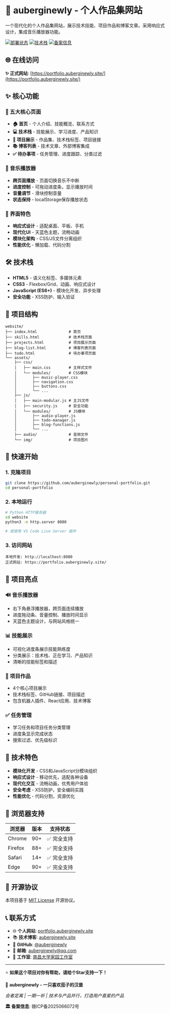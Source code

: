 # 🍆 auberginewly - 个人作品集网站

一个现代化的个人作品集网站，展示技术技能、项目作品和博客文章。采用响应式设计，集成音乐播放器功能。

[![部署状态](https://img.shields.io/badge/部署-在线-brightgreen)](https://portfolio.auberginewly.site/)
[![技术栈](https://img.shields.io/badge/技术栈-HTML5%20|%20CSS3%20|%20JavaScript-blue)](#技术栈)
[![备案信息](https://img.shields.io/badge/备案-赣ICP备2025066072号-blue)](https://beian.miit.gov.cn/)

## 🌐 在线访问

**✨ 正式网站**: [https://portfolio.auberginewly.site/](https://portfolio.auberginewly.site/)

## ✨ 核心功能

### 📱 五大核心页面
- **🏠 首页** - 个人介绍、技能概览、联系方式
- **💻 技术栈** - 技能展示、学习进度、产品知识
- **🎯 项目展示** - 作品集、技术栈标签、项目链接
- **📚 博客列表** - 技术文章、外部博客集成
- **✅ 待办事项** - 任务管理、进度跟踪、分类过滤

### 🎵 音乐播放器
- **跨页面播放** - 页面切换音乐不中断
- **进度控制** - 可拖动进度条，显示播放时间
- **音量调节** - 滑块控制音量
- **状态保持** - localStorage保存播放状态

### 🎨 界面特色
- **响应式设计** - 适配桌面、平板、手机
- **现代化UI** - 天蓝色主题，流畅动画
- **模块化架构** - CSS/JS文件分离组织
- **性能优化** - 懒加载、代码分割

## 🛠️ 技术栈

- **HTML5** - 语义化标签、多媒体元素
- **CSS3** - Flexbox/Grid、动画、响应式设计
- **JavaScript (ES6+)** - 模块化开发、异步处理
- **安全功能** - XSS防护、输入验证

## 📁 项目结构

```
website/
├── index.html              # 首页
├── skills.html             # 技术栈页面
├── projects.html           # 项目展示页面
├── blog-list.html          # 博客列表页面
├── todo.html               # 待办事项页面
└── assets/
    ├── css/
    │   ├── main.css        # 主样式文件
    │   └── modules/        # CSS模块
    │       ├── music-player.css
    │       ├── navigation.css
    │       ├── buttons.css
    │       └── ...
    ├── js/
    │   ├── main-modular.js # 主JS文件
    │   ├── security.js     # 安全功能
    │   └── modules/        # JS模块
    │       ├── audio-player.js
    │       ├── todo-manager.js
    │       ├── blog-functions.js
    │       └── ...
    ├── audio/              # 音频文件
    └── img/                # 项目图片
```

## 🚀 快速开始

### 1. 克隆项目
```bash
git clone https://github.com/auberginewly/personal-portfolio.git
cd personal-portfolio
```

### 2. 本地运行
```bash
# Python HTTP服务器
cd website
python3 -m http.server 8080

# 或使用 VS Code Live Server 插件
```

### 3. 访问网站
```
本地开发: http://localhost:8080
正式网站: https://portfolio.auberginewly.site/
```

## 🎯 项目亮点

### 🔊 音乐播放器
- 右下角悬浮播放器，跨页面连续播放
- 进度拖动条、音量控制、播放时间显示
- 天蓝色主题设计，与网站风格统一

### 📊 技能展示
- 可视化进度条展示技能熟练度
- 分类展示：技术栈、正在学习、产品知识
- 清晰的技能标签和描述

### 💼 项目作品
- 4个核心项目展示
- 技术栈标签、GitHub链接、项目描述
- 包含机器人插件、React应用、技术博客

### ✅ 任务管理
- 学习任务和项目任务分类管理
- 进度条显示完成状态
- 搜索过滤、优先级标识

## 🌟 技术特色

- **模块化开发** - CSS和JavaScript分模块组织
- **响应式设计** - 移动优先，适配各种设备
- **现代化交互** - 流畅动画，优秀用户体验
- **安全考虑** - XSS防护，安全编码实践
- **性能优化** - 代码分割，资源优化

## 📱 浏览器支持

| 浏览器 | 版本 | 支持状态 |
|--------|------|----------|
| Chrome | 90+ | ✅ 完全支持 |
| Firefox | 88+ | ✅ 完全支持 |
| Safari | 14+ | ✅ 完全支持 |
| Edge | 90+ | ✅ 完全支持 |

## 📄 开源协议

本项目基于 [MIT License](LICENSE) 开源协议。

## 📞 联系方式

- 🌐 **个人网站**: [portfolio.auberginewly.site](https://portfolio.auberginewly.site/)
- 📚 **技术博客**: [auberginewly.site](https://auberginewly.site)
- 💼 **GitHub**: [@auberginewly](https://github.com/auberginewly)
- 📧 **邮箱**: auberginewly@qq.com
- 🏢 **工作室**: [南昌大学家园工作室](https://team.ncuos.com/)

---

⭐ **如果这个项目对你有帮助，请给个Star支持一下！**

🍆 **auberginewly - 一只喜欢茄子的汉堡** 

*会者定离 | 一期一祈 | 技术与产品并行，打造用户喜爱的产品*

**🏛️ 备案信息**: 赣ICP备2025066072号
